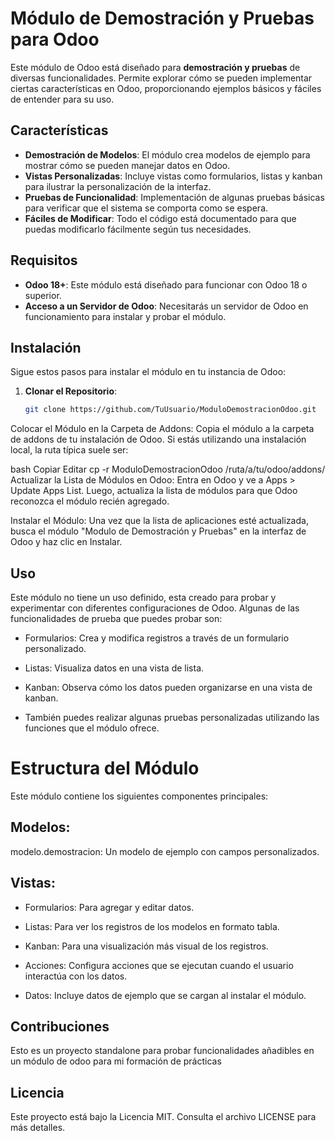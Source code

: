 # Módulo de Demostración y Pruebas para Odoo

Este módulo de Odoo está diseñado para **demostración y pruebas** de diversas funcionalidades. Permite explorar cómo se pueden implementar ciertas características en Odoo, proporcionando ejemplos básicos y fáciles de entender para su uso.

## Características

- **Demostración de Modelos**: El módulo crea modelos de ejemplo para mostrar cómo se pueden manejar datos en Odoo.
- **Vistas Personalizadas**: Incluye vistas como formularios, listas y kanban para ilustrar la personalización de la interfaz.
- **Pruebas de Funcionalidad**: Implementación de algunas pruebas básicas para verificar que el sistema se comporta como se espera.
- **Fáciles de Modificar**: Todo el código está documentado para que puedas modificarlo fácilmente según tus necesidades.

## Requisitos

- **Odoo 18+**: Este módulo está diseñado para funcionar con Odoo 18 o superior.
- **Acceso a un Servidor de Odoo**: Necesitarás un servidor de Odoo en funcionamiento para instalar y probar el módulo.
  
## Instalación

Sigue estos pasos para instalar el módulo en tu instancia de Odoo:

1. **Clonar el Repositorio**:
   ```bash
   git clone https://github.com/TuUsuario/ModuloDemostracionOdoo.git
Colocar el Módulo en la Carpeta de Addons: Copia el módulo a la carpeta de addons de tu instalación de Odoo. Si estás utilizando una instalación local, la ruta típica suele ser:

bash
Copiar
Editar
cp -r ModuloDemostracionOdoo /ruta/a/tu/odoo/addons/
Actualizar la Lista de Módulos en Odoo: Entra en Odoo y ve a Apps > Update Apps List. Luego, actualiza la lista de módulos para que Odoo reconozca el módulo recién agregado.

Instalar el Módulo: Una vez que la lista de aplicaciones esté actualizada, busca el módulo "Modulo de Demostración y Pruebas" en la interfaz de Odoo y haz clic en Instalar.

## Uso
Este módulo no tiene un uso definido, esta creado para probar y experimentar con diferentes configuraciones de Odoo. Algunas de las funcionalidades de prueba que puedes probar son:

- Formularios: Crea y modifica registros a través de un formulario personalizado.

- Listas: Visualiza datos en una vista de lista.

- Kanban: Observa cómo los datos pueden organizarse en una vista de kanban.

- También puedes realizar algunas pruebas personalizadas utilizando las funciones que el módulo ofrece.

# Estructura del Módulo
Este módulo contiene los siguientes componentes principales:

## Modelos:

modelo.demostracion: Un modelo de ejemplo con campos personalizados.

## Vistas:

- Formularios: Para agregar y editar datos.

- Listas: Para ver los registros de los modelos en formato tabla.

- Kanban: Para una visualización más visual de los registros.

- Acciones: Configura acciones que se ejecutan cuando el usuario interactúa con los datos.

- Datos: Incluye datos de ejemplo que se cargan al instalar el módulo.

## Contribuciones
Esto es un proyecto standalone para probar funcionalidades añadibles en un módulo de odoo para mi formación de prácticas

## Licencia
Este proyecto está bajo la Licencia MIT. Consulta el archivo LICENSE para más detalles.


